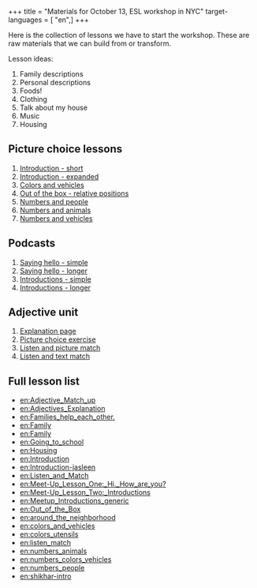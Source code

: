 +++
title = "Materials for October 13, ESL workshop in NYC"
target-languages = [ "en",]
+++

Here is the collection of lessons we have to start the workshop. These
are raw materials that we can build from or transform.

Lesson ideas:

1.  Family descriptions
2.  Personal descriptions
3.  Foods\!
4.  Clothing
5.  Talk about my house
6.  Music
7.  Housing

## Picture choice lessons

1.  [Introduction - short](/en/Introduction)
2.  [Introduction - expanded](/en/Introduction-Person_Words)
3.  [Colors and vehicles](/en/colors_and_vehicles)
4.  [Out of the box - relative positions](/en/Out_of_the_Box)
5.  [Numbers and people](/en/numbers_people)
6.  [Numbers and animals](/en/numbers_animals)
7.  [Numbers and vehicles](/en/numbers_colors_vehicles)

## Podcasts

1.  [Saying hello - simple](/en/Meetup_Greetings)
2.  [Saying hello -
    longer](/en/Meet-Up_Lesson_One%3A_Hi._How_are_you%3F)
3.  [Introductions - simple](/en/Meetup_Introductions_generic)
4.  [Introductions - longer](/en/Meet-Up_Lesson_Two%3A_Introductions)

## Adjective unit

1.  [Explanation page](/en/Adjectives_Explanation)
2.  [Picture choice exercise](/en/Adjective_Match_up)
3.  [Listen and picture match](/en/Listen_and_Match)
4.  [Listen and text match](/en/listen_match)

## Full lesson list

<div class="ductus-macro" data-macro-name="pagelist" data-tags="ESLworkshop" contenteditable="false">

  - [en:Adjective\_Match\_up](/en/Adjective_Match_up)
  - [en:Adjectives\_Explanation](/en/Adjectives_Explanation)
  - [en:Families\_help\_each\_other.](/en/Families_help_each_other.)
  - [en:Family](/en/Family)
  - [en:Family](/en/Family)
  - [en:Going\_to\_school](/en/Going_to_school)
  - [en:Housing](/en/Housing)
  - [en:Introduction](/en/Introduction)
  - [en:Introduction-jasleen](/en/Introduction-jasleen)
  - [en:Listen\_and\_Match](/en/Listen_and_Match)
  - [en:Meet-Up\_Lesson\_One:\_Hi.\_How\_are\_you?](/en/Meet-Up_Lesson_One%3A_Hi._How_are_you%3F)
  - [en:Meet-Up\_Lesson\_Two:\_Introductions](/en/Meet-Up_Lesson_Two%3A_Introductions)
  - [en:Meetup\_Introductions\_generic](/en/Meetup_Introductions_generic)
  - [en:Out\_of\_the\_Box](/en/Out_of_the_Box)
  - [en:around\_the\_neighborhood](/en/around_the_neighborhood)
  - [en:colors\_and\_vehicles](/en/colors_and_vehicles)
  - [en:colors\_utensils](/en/colors_utensils)
  - [en:listen\_match](/en/listen_match)
  - [en:numbers\_animals](/en/numbers_animals)
  - [en:numbers\_colors\_vehicles](/en/numbers_colors_vehicles)
  - [en:numbers\_people](/en/numbers_people)
  - [en:shikhar-intro](/en/shikhar-intro)

</div>
